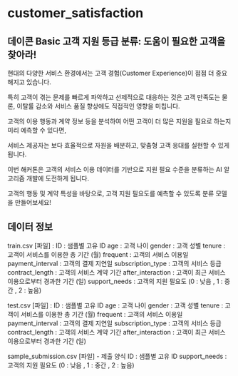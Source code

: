 # customer_satisfaction

## 데이콘 Basic 고객 지원 등급 분류: 도움이 필요한 고객을 찾아라!


현대의 다양한 서비스 환경에서는 고객 경험(Customer Experience)이 점점 더 중요해지고 있습니다.

특히 고객이 겪는 문제를 빠르게 파악하고 선제적으로 대응하는 것은 고객 만족도는 물론, 이탈률 감소와 서비스 품질 향상에도 직접적인 영향을 미칩니다.



고객의 이용 행동과 계약 정보 등을 분석하여 어떤 고객이 더 많은 지원을 필요로 하는지 미리 예측할 수 있다면,

서비스 제공자는 보다 효율적으로 자원을 배분하고, 맞춤형 고객 응대를 실현할 수 있게 됩니다.

이번 해커톤은 고객의 서비스 이용 데이터를 기반으로 지원 필요 수준을 분류하는 AI 알고리즘 개발에 도전하게 됩니다.


고객의 행동 및 계약 특성을 바탕으로, 고객 지원 필요도를 예측할 수 있도록 분류 모델을 만들어보세요!

## 데이터 정보

train.csv [파일] :
ID : 샘플별 고유 ID
age : 고객 나이
gender : 고객 성별
tenure : 고객이 서비스를 이용한 총 기간 (월)
frequent : 고객의 서비스 이용일
payment_interval : 고객의 결제 지연일
subscription_type : 고객의 서비스 등급
contract_length : 고객의 서비스 계약 기간
after_interaction : 고객이 최근 서비스 이용으로부터 경과한 기간 (일)
support_needs : 고객의 지원 필요도 (0 : 낮음 , 1 : 중간 , 2 : 높음)


test.csv [파일] :
ID : 샘플별 고유 ID
age : 고객 나이
gender : 고객 성별
tenure : 고객이 서비스를 이용한 총 기간 (월)
frequent : 고객의 서비스 이용일
payment_interval : 고객의 결제 지연일
subscription_type : 고객의 서비스 등급
contract_length : 고객의 서비스 계약 기간
after_interaction : 고객이 최근 서비스 이용으로부터 경과한 기간 (일)


sample_submission.csv [파일] - 제출 양식
ID : 샘플별 고유 ID
support_needs : 고객의 지원 필요도 (0 : 낮음 , 1 : 중간 , 2 : 높음)
